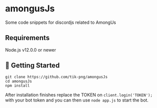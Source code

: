 # amongusJs
Some code snippets for discordjs related to AmongUs

## Requirements

Node.js v12.0.0 or newer

## 🚀 Getting Started

```
git clone https://github.com/tik-png/amongusJs
cd amongusJs
npm install
```

After installation finishes replace the TOKEN on ```client.login('TOKEN');``` with your bot token and you can then use ```node app.js``` to start the bot.